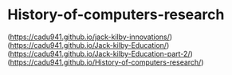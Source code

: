 # History-of-computers-research
(https://cadu941.github.io/jack-kilby-innovations/)
(https://cadu941.github.io/Jack-kilby-Education/)
(https://cadu941.github.io/Jack-kilby-Education-part-2/)
(https://cadu941.github.io/History-of-computers-research/)
